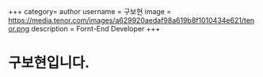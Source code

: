 +++
category= author
username = 구보현
image =  https://media.tenor.com/images/a629920aedaf98a619b8f1010434e621/tenor.png
description = Fornt-End Developer
+++

# 구보현입니다.
